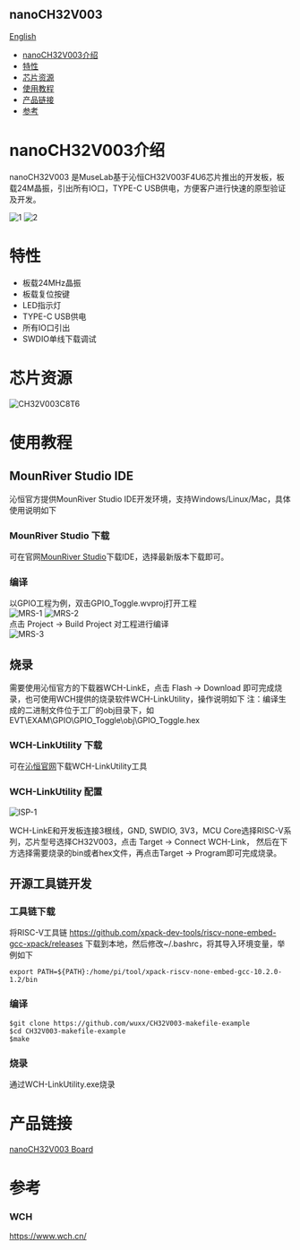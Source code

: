 nanoCH32V003
-----------
[English](./README.md)

* [nanoCH32V003介绍](#nanoCH32V003介绍) 
* [特性](#特性)
* [芯片资源](#芯片资源)
* [使用教程](#使用教程)
* [产品链接](#产品链接)
* [参考](#参考)


# nanoCH32V003介绍
nanoCH32V003 是MuseLab基于沁恒CH32V003F4U6芯片推出的开发板，板载24M晶振，引出所有IO口，TYPE-C USB供电，方便客户进行快速的原型验证及开发。

![1](https://github.com/wuxx/nanoCH32V003/blob/master/doc/1.jpg)
![2](https://github.com/wuxx/nanoCH32V003/blob/master/doc/2.jpg)


# 特性
- 板载24MHz晶振
- 板载复位按键
- LED指示灯
- TYPE-C USB供电
- 所有IO口引出
- SWDIO单线下载调试

# 芯片资源
![CH32V003C8T6](https://github.com/wuxx/nanoCH32V003/blob/master/doc/CH32V003F4U6.png)

# 使用教程
## MounRiver Studio IDE
沁恒官方提供MounRiver Studio IDE开发环境，支持Windows/Linux/Mac，具体使用说明如下
 
### MounRiver Studio 下载
可在官网[MounRiver Studio](http://www.mounriver.com)下载IDE，选择最新版本下载即可。

### 编译
以GPIO工程为例，双击GPIO_Toggle.wvproj打开工程  
![MRS-1](https://github.com/wuxx/nanoCH32V003/blob/master/doc/MRS-1.png)
![MRS-2](https://github.com/wuxx/nanoCH32V003/blob/master/doc/MRS-2.png)  
点击 Project -> Build Project 对工程进行编译  
![MRS-3](https://github.com/wuxx/nanoCH32V003/blob/master/doc/MRS-3.png)


## 烧录
需要使用沁恒官方的下载器WCH-LinkE，点击 Flash -> Download 即可完成烧录，也可使用WCH提供的烧录软件WCH-LinkUtility，操作说明如下
注：编译生成的二进制文件位于工厂的obj目录下，如EVT\EXAM\GPIO\GPIO_Toggle\obj\GPIO_Toggle.hex

### WCH-LinkUtility 下载
可在[沁恒官网](https://www.wch.cn/downloads/WCH-LinkUtility_ZIP.html)下载WCH-LinkUtility工具

### WCH-LinkUtility 配置
![ISP-1](https://github.com/wuxx/nanoCH32V003/blob/master/doc/ISP-1.png)

WCH-LinkE和开发板连接3根线，GND, SWDIO, 3V3，MCU Core选择RISC-V系列，芯片型号选择CH32V003，点击 Target -> Connect WCH-Link，
然后在下方选择需要烧录的bin或者hex文件，再点击Target -> Program即可完成烧录。

## 开源工具链开发
### 工具链下载

将RISC-V工具链 https://github.com/xpack-dev-tools/riscv-none-embed-gcc-xpack/releases 下载到本地，然后修改~/.bashrc，将其导入环境变量，举例如下
```
export PATH=${PATH}:/home/pi/tool/xpack-riscv-none-embed-gcc-10.2.0-1.2/bin
```

### 编译
```
$git clone https://github.com/wuxx/CH32V003-makefile-example
$cd CH32V003-makefile-example
$make
```

### 烧录
通过WCH-LinkUtility.exe烧录

# 产品链接
[nanoCH32V003 Board](https://item.taobao.com/item.htm?spm=a1z10.3-c.w4002-21349689064.10.1ad3773dh8K6eP&id=702336916156)

# 参考
### WCH
https://www.wch.cn/
